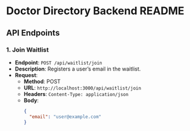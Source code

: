 # Doctor Directory Backend README

## API Endpoints

### 1. Join Waitlist
- **Endpoint**: `POST /api/waitlist/join`
- **Description**: Registers a user’s email in the waitlist.
- **Request**:
  - **Method**: POST
  - **URL**: `http://localhost:3000/api/waitlist/join`
  - **Headers**: `Content-Type: application/json`
  - **Body**:
    ```json
    {
      "email": "user@example.com"
    }
